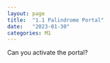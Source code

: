 ```yaml
---
layout: page
title:  "1.1 Palindrome Portal"
date:   "2023-01-30"
categories: M1
---
```

Can you activate the portal?
